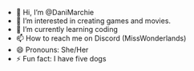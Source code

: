 - 👋 Hi, I’m @DaniMarchie
- 👀 I’m interested in creating games and movies.
- 🌱 I’m currently learning coding
- 📫 How to reach me on Discord (MissWonderlands)
- 😄 Pronouns: She/Her
- ⚡ Fun fact: I have five dogs

<!---
DaniMarchie/DaniMarchie is a ✨ special ✨ repository because its `README.md` (this file) appears on your GitHub profile.
You can click the Preview link to take a look at your changes.
--->
